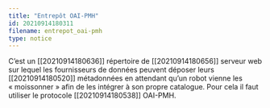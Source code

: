 ```yaml
---
title: "Entrepôt OAI-PMH"
id: 20210914180311
filename: entrepot_oai-pmh
type: notice
---
```


C’est un [[20210914180636]] répertoire de [[20210914180656]] serveur web sur lequel les fournisseurs de données peuvent déposer leurs [[20210914180520]] métadonnées en attendant qu’un robot vienne les « moissonner » afin de les intégrer à son propre catalogue. Pour cela il faut utiliser le protocole [[20210914180538]] OAI-PMH.

